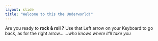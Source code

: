 ```yaml
---
layout: slide
title: "Welcome to this the Underworld!"
---
```

Are you ready to **rock & roll ?**
Use that Left arrow on your Keyboard to go back, as for the right arrow...
*...who knows where it'll take you*

